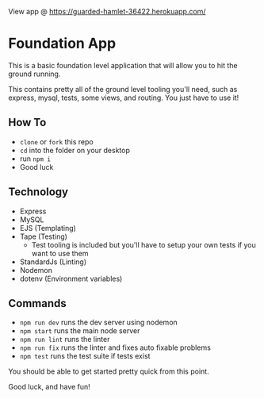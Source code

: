 View app @ https://guarded-hamlet-36422.herokuapp.com/

# Foundation App

This is a basic foundation level application that will allow you to hit the ground running.

This contains pretty all of the ground level tooling you'll need, such as express, mysql, tests, some views, and routing. You just have to use it!

## How To

- `clone` or `fork` this repo
- `cd` into the folder on your desktop
- run `npm i`
- Good luck

## Technology

- Express
- MySQL
- EJS (Templating)
- Tape (Testing)
  - Test tooling is included but you'll have to setup your own tests if you want to use them
- StandardJs (Linting)
- Nodemon
- dotenv (Environment variables)

## Commands

- `npm run dev` runs the dev server using nodemon
- `npm start` runs the main node server
- `npm run lint` runs the linter
- `npm run fix` runs the linter and fixes auto fixable problems
- `npm test` runs the test suite if tests exist

You should be able to get started pretty quick from this point.

Good luck, and have fun!
